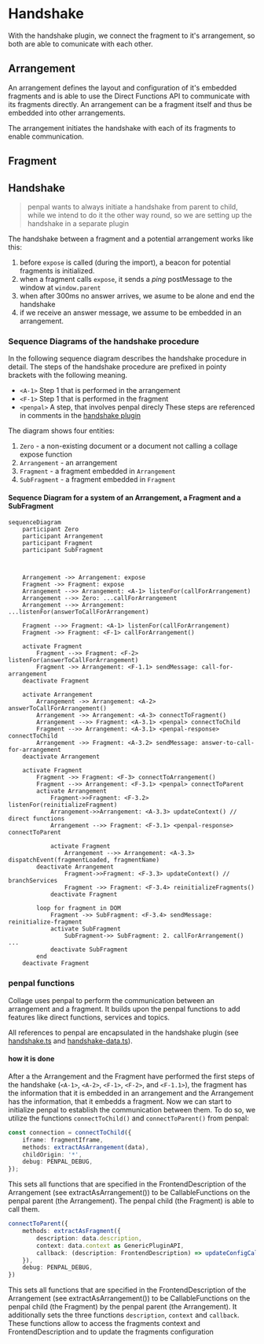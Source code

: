 # Handshake
With the handshake plugin, we connect the fragment to it's arrangement, so both are able to comunicate with each other.

## Arrangement
An arrangement defines the layout and configuration of it's embedded fragments and is able to use the Direct Functions API to communicate with its fragments directly.
An arrangement can be a fragment itself and thus be embedded into other arrangements.

The arrangement initiates the handshake with each of its fragments to enable communication.

## Fragment

## Handshake

> penpal wants to always initiate a handshake from parent to child, while we intend to do it the other way round, so we are setting up the handshake in a separate plugin

The handshake between a fragment and a potential arrangement works like this:

1. before `expose` is called (during the import), a beacon for potential fragments is initialized.
2. when a fragment calls `expose`, it sends a _ping_ postMessage to the window at `window.parent`
3. when after 300ms no answer arrives, we asume to be alone and end the handshake
4. if we receive an answer message, we assume to be embedded in an arrangement.


### Sequence Diagrams of the handshake procedure

In the following sequence diagram describes the handshake procedure in detail.
The steps of the handshake procedure are prefixed in pointy brackets with the following meaning.

* `<A-1>` Step 1 that is performed in the arrangement
* `<F-1>` Step 1 that is performed in the fragment
* `<penpal>` A step, that involves penpal direcly
These steps are referenced in comments in the [handshake plugin](./handshake.ts)

The diagram shows four entities:
1. `Zero` - a non-existing document or a document not calling a collage expose function
1. `Arrangement` - an arrangement
1. `Fragment` - a fragment embedded in `Arrangement`
1. `SubFragment` - a fragment embedded in `Fragment`

#### Sequence Diagram for a system of an Arrangement, a Fragment and a SubFragment
```mermaid
sequenceDiagram
    participant Zero
    participant Arrangement
    participant Fragment
    participant SubFragment



    Arrangement ->> Arrangement: expose
    Fragment ->> Fragment: expose
    Arrangement -->> Arrangement: <A-1> listenFor(callForArrangement)
    Arrangement -->> Zero: ...callForArrangement
    Arrangement -->> Arrangement: ...listenFor(answerToCallForArrangement)
   
    Fragment -->> Fragment: <A-1> listenFor(callForArrangement)
    Fragment ->> Fragment: <F-1> callForArrangement()
    
    activate Fragment
        Fragment -->> Fragment: <F-2> listenFor(answerToCallForArrangement)
        Fragment ->> Arrangement: <F-1.1> sendMessage: call-for-arrangement
    deactivate Fragment
    
    activate Arrangement
        Arrangement ->> Arrangement: <A-2> answerToCallForArrangement()
        Arrangement ->> Arrangement: <A-3> connectToFragment()
        Arrangement -->> Fragment: <A-3.1> <penpal> connectToChild
        Fragment -->> Arrangement: <A-3.1> <penpal-response> connectToChild
        Arrangement ->> Fragment: <A-3.2> sendMessage: answer-to-call-for-arrangement
    deactivate Arrangement
    
    activate Fragment
        Fragment ->> Fragment: <F-3> connectToArrangement()
        Fragment -->> Arrangement: <F-3.1> <penpal> connectToParent
        activate Arrangement
            Fragment->>Fragment: <F-3.2> listenFor(reinitializeFragment)
            Arrangement->>Arrangement: <A-3.3> updateContext() // direct functions
            Arrangement -->> Fragment: <F-3.1> <penpal-response> connectToParent
            
            activate Fragment
                Arrangement -->> Arrangement: <A-3.3> dispatchEvent(fragmentLoaded, fragmentName)
        deactivate Arrangement
                Fragment->>Fragment: <F-3.3> updateContext() // branchServices
                Fragment ->> Fragment: <F-3.4> reinitializeFragments()
            deactivate Fragment
        
        loop for fragment in DOM
            Fragment ->> SubFragment: <F-3.4> sendMessage: reinitialize-fragment
            activate SubFragment
                SubFragment->> SubFragment: 2. callForArrangement() ...
            deactivate SubFragment
        end
    deactivate Fragment

```

### penpal functions
Collage uses penpal to perform the communication between an arrangement and a fragment. It builds upon the penpal functions to add features like direct functions, services and topics.

All references to penpal are encapsulated in the handshake plugin (see [handshake.ts](./handshake.ts) and [handshake-data.ts](./handshake-data.ts)).

#### how it is done
After a the Arrangement and the Fragment have performed the first steps of the handshake (`<A-1>`, `<A-2>`, `<F-1>`, `<F-2>`, and `<F-1.1>`), the fragment has the information that it is embedded in an arrangement and the Arrangement has the information, that it embedds a fragment. Now we can start to initialize penpal to establish the communication between them. To do so, we utilize the functions `connectToChild()` and `connectToParent()` from penpal:

```typescript
const connection = connectToChild({
    iframe: fragmentIframe,
    methods: extractAsArrangement(data),
    childOrigin: '*',
    debug: PENPAL_DEBUG,
});
```

This sets all functions that are specified in the FrontendDescription of the Arrangement (see extractAsArrangement()) to be CallableFunctions on the penpal parent (the Arrangement). The penpal child (the Fragment) is able to call them. 

```typescript
connectToParent({
    methods: extractAsFragment({
        description: data.description,
        context: data.context as GenericPluginAPI,
        callback: (description: FrontendDescription) => updateConfigCallback(description)(data.context),
    }),
    debug: PENPAL_DEBUG,
})
```

This sets all functions that are specified in the FrontendDescription of the Arrangement (see extractAsArrangement()) to be CallableFunctions on the penpal child (the Fragment) by the penpal parent (the Arrangement). It additionally sets the three functions `description`, `context` and `callback`. These functions allow to access the fragments context and FrontendDescription and to update the fragments configuration
